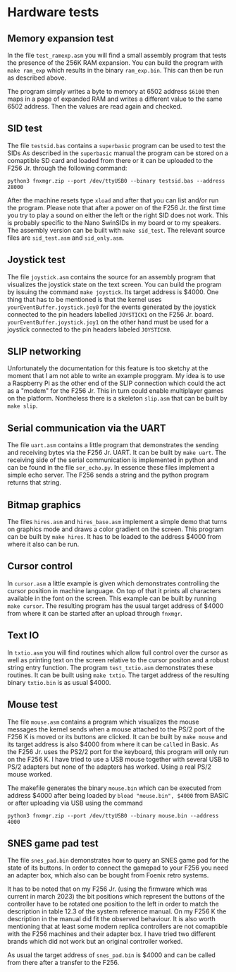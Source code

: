 # Hardware tests

## Memory expansion test

In the file `test_ramexp.asm` you will find a small assembly program that tests the presence of the 256K RAM expansion. You can
build the program with `make ram_exp` which results in the binary `ram_exp.bin`. This can then be run as described above.

The program simply writes a byte to memory at 6502 address `$6100` then maps in a page of expanded RAM and writes a different 
value to the same 6502 address. Then the values are read again and checked.

## SID test

The file `testsid.bas` contains a `superbasic` program can be used to test the SIDs As described in the `superbasic` manual the program 
can be stored on a comaptible SD card and loaded from there or it can be uploaded to the F256 Jr. through the following command:

`python3 fnxmgr.zip --port /dev/ttyUSB0 --binary testsid.bas --address 28000`

After the machine resets type `xload` and after that you can list and/or run the program. Please note that after a power on of the F256 Jr.
the first time you try to play a sound on either the left or the right SID does not work. This is probably specific to the Nano SwinSIDs in 
my board or to my speakers. The assembly version can be built with `make sid_test`. The relevant source files are `sid_test.asm` and 
`sid_only.asm`. 

## Joystick test

The file `joystick.asm` contains the source for an assembly program that visualizes the joystick state on the text screen. You can build
the program by issuing the command `make joystick`. Its target address is $4000. One thing that has to be mentioned is that the kernel
uses `yourEventBuffer.joystick.joy0` for the events generated by the joystick connected to the pin headers labelled `JOYSTICK1` on the 
F256 Jr. board. `yourEventBuffer.joystick.joy1` on the other hand must be used for a joystick connected to the pin headers labeled 
`JOYSTICK0`.

## SLIP networking

Unfortunately the documentation for this feature is too sketchy at the moment that I am not able to write an example proggram. My idea
is to use a Raspberry Pi as the other end of the SLIP connection which could the act as a "modem" for the F256 Jr. This in turn could
enable multiplayer games on the platform. Nontheless there is a skeleton `slip.asm` that can be built by `make slip`.

## Serial communication via the UART

The file `uart.asm` contains a little program that demonstrates the sending and receiving bytes via the F256 Jr. UART. It
can be built by `make uart`. The receiving side of the serial communication is implemented in python and can be found in the file 
`ser_echo.py`. In essence these files implement a simple echo server. The F256 sends a string and the python program returns that
string.

## Bitmap graphics

The files `hires.asm` and  `hires_base.asm` implement a simple demo that turns on graphics mode and draws a color gradient on the screen.
This program can be built by `make hires`. It has to be loaded to the address $4000 from where it also can be run.

## Cursor control

In `cursor.asm` a little example is given which demonstrates controlling the cursor position in machine language. On top of that it
prints all characters available in the font on the screen. This example can be built by running `make cursor`. The resulting program
has the usual target address of $4000 from where it can be started after an upload through `fnxmgr`.

## Text IO
In `txtio.asm` you will find routines which allow full control over the cursor as well as printing text on the screen relative to the
cursor positon and a robust string entry function. The program `test_txtio.asm` demonstrates these routines. It can be built using
`make txtio`. The target address of the resulting binary `txtio.bin` is as usual $4000.

## Mouse test

The file `mouse.asm` contains a program which visualizes the mouse messages the kernel sends when a mouse attached to the PS/2 port 
of the F256 K is moved or its buttons are clicked. It can be built by `make mouse` and its target address is also $4000 from where it
can be `call`ed in Basic. As the F256 Jr. uses the PS2/2 port for the keyboard, this program will only run on the F256 K. I have tried 
to use a USB mouse together with several USB to PS/2 adapters but none of the adapters has worked. Using a real PS/2 mouse worked.

The makefile generates the binary `mouse.bin` which can be executed from address $4000 after being loaded by `bload "mouse.bin", $4000`
from BASIC or after uploading via USB using the command

`python3 fnxmgr.zip --port /dev/ttyUSB0 --binary mouse.bin --address 4000`

## SNES game pad test   

The file `snes_pad.bin` demonstrates how to query an SNES game pad for the state of its buttons. In order to connect the gamepad 
to your F256 you need an adapter box, which also can be bought from  Foenix retro systems.

It has to be noted that on my F256 Jr. (using the firmware which was current in march 2023) the bit positions which represent the
buttons of the controller have to be rotated one position to the left in order to match the description in table 12.3 of the system
reference manual. On my F256 K the description in the manual did fit the observed behaviour. It is also worth mentioning that at 
least some modern replica controllers are not comaptible with the F256 machines and their adapter box. I have tried two different 
brands which did not work but an original controller worked.

As usual the target address of `snes_pad.bin` is $4000 and can be called from there after a transfer to the F256.